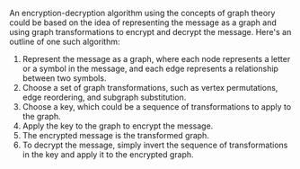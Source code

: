 An encryption-decryption algorithm using the concepts of graph theory could be based on the idea of representing the message as a graph and using graph transformations to encrypt and decrypt the message. Here's an outline of one such algorithm:

1. Represent the message as a graph, where each node represents a letter or a symbol in the message, and each edge represents a relationship between two symbols.
2. Choose a set of graph transformations, such as vertex permutations, edge reordering, and subgraph substitution.
3. Choose a key, which could be a sequence of transformations to apply to the graph.
4. Apply the key to the graph to encrypt the message.
5. The encrypted message is the transformed graph.
6. To decrypt the message, simply invert the sequence of transformations in the key and apply it to the encrypted graph.
